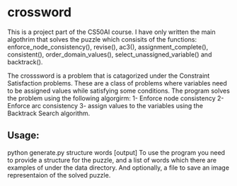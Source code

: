 # crossword
This is a project part of the CS50AI course. I have only written the main algothrim that solves the puzzle which consisits of the functions: enforce_node_consistency(), revise(), ac3(), assignment_complete(), consistent(), order_domain_values(), select_unassigned_variable() and backtrack(). 

The crosssword is a problem that is catagorized under the Constraint Satisfaction problems. These are a class of problems where variables need to be assigned values while satisfying some conditions. The program solves the problem using the following algorgirm: 1- Enforce node consistency 2- Enforce arc consistency 3- assign values to the variables using the Backtrack Search algorithm.

## Usage: 
python generate.py structure words [output]
To use the program you need to provide a structure for the puzzle, and a list of words which there are examples of under the data directory. And optionally, a file to save an image representaion of the solved puzzle.
